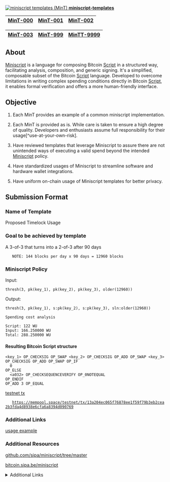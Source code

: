 [![miniscript templates (MinT)
](https://avatars.githubusercontent.com/u/7424983?s=15) **miniscript-templates** ](https://github.com/Blockstream/miniscript-templates)


<center>

|[MinT-000](MinT-000.md)|[MinT-001](MinT-001.md)|[MinT-002](MinT-002.md)|
|----------|----------|----------|

|[MinT-003](MinT-003.md)|[MinT-999](MinT-999.md)|[MinTT-9999](MinTT-9999.md)|
|----------|----------|----------|

</center>

## About

[Miniscript](https://bitcoin.sipa.be/miniscript/) is a language for
composing Bitcoin [Script](https://en.bitcoin.it/wiki/Script) in a
structured way, facilitating analysis, composition, and generic signing.
It\'s a simplified, composable subset of the Bitcoin
[Script](https://en.bitcoin.it/wiki/Script) language. Developed to
overcome limitations in writing complex spending conditions directly in
Bitcoin [Script](https://en.bitcoin.it/wiki/Script), it enables formal
verification and offers a more human-friendly interface.

## Objective

1.  Each MinT provides an example of a common miniscript implementation.
2.  Each MinT is provided as is. While care is taken to ensure a high degree of quality. Developers and enthusiasts assume full responsibility for their usage[^use-at-your-own-risk].

3.  Have reviewed templates that leverage Miniscript to assure there are
    not unintended ways of executing a valid spend beyond the intended
    [Miniscript](https://raw.githubusercontent.com/bitcoin/bitcoin/master/src/script/miniscript.h)
    policy.

4.  Have standardized usages of Miniscript to streamline software and
    hardware wallet integrations.

5.  Have uniform on-chain usage of Miniscript templates for better
    privacy.

<H2>

Submission Format

</H2>

### Name of Template

Proposed Timelock Usage

### Goal to be achieved by template

A 3-of-3 that turns into a 2-of-3 after 90 days

`   NOTE: 144 blocks per day x 90 days = 12960 blocks`

### Miniscript Policy

Input:

    thresh(3, pk(key_1), pk(key_2), pk(key_3), older(12960))

Output:

    thresh(3, pk(key_1), s:pk(key_2), s:pk(key_3), sln:older(12960))

    Spending cost analysis

    Script: 122 WU
    Input: 166.250000 WU
    Total: 288.250000 WU

<h4>

Resulting Bitcoin Script structure

</h4>


    <key_1> OP_CHECKSIG OP_SWAP <key_2> OP_CHECKSIG OP_ADD OP_SWAP <key_3>
    OP_CHECKSIG OP_ADD OP_SWAP OP_IF
      0
    OP_ELSE
      <a032> OP_CHECKSEQUENCEVERIFY OP_0NOTEQUAL
    OP_ENDIF
    OP_ADD 3 OP_EQUAL

[testnet
tx](https://mempool.space/testnet/tx/13a204ec065f76878ee1f59f79b3eb2cea2b3fda4d8938e6cfa6a8394d090769)

`   `[`https://mempool.space/testnet/tx/13a204ec065f76878ee1f59f79b3eb2cea2b3fda4d8938e6cfa6a8394d090769`](https://mempool.space/testnet/tx/13a204ec065f76878ee1f59f79b3eb2cea2b3fda4d8938e6cfa6a8394d090769)

### Additional Links

[usage
example](https://github.com/sipa/miniscript/blob/master/bitcoin/script/miniscript.h)

### Additional Resources

[
github.com/sipa/miniscript/tree/master](https://github.com/sipa/miniscript/tree/master )

[
bitcoin.sipa.be/miniscript](https://bitcoin.sipa.be/miniscript )

<details>
<summary>Additional Links</summary>
<p>

#### Blockstream/miniscript-templates:

[![Additional Link](https://avatars.githubusercontent.com/u/7424983?s=100)](https://github.com/Blockstream/miniscript-templates)

</p>
</details>